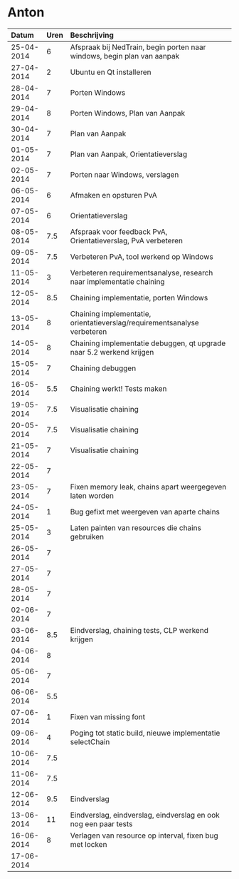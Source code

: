 # Anton
Datum      | Uren   | Beschrijving
:----------| :------|:------------
25-04-2014 | 6      | Afspraak bij NedTrain, begin porten naar windows, begin plan van aanpak
27-04-2014 | 2 	    | Ubuntu en Qt installeren
28-04-2014 | 7      | Porten Windows
29-04-2014 | 8      | Porten Windows, Plan van Aanpak
30-04-2014 | 7      | Plan van Aanpak
01-05-2014 | 7      | Plan van Aanpak, Orientatieverslag
02-05-2014 | 7      | Porten naar Windows, verslagen
06-05-2014 | 6      | Afmaken en opsturen PvA
07-05-2014 | 6      | Orientatieverslag
08-05-2014 | 7.5    | Afspraak voor feedback PvA, Orientatieverslag, PvA verbeteren
09-05-2014 | 7.5    | Verbeteren PvA, tool werkend op Windows
11-05-2014 | 3	    | Verbeteren requirementsanalyse, research naar implementatie chaining
12-05-2014 | 8.5    | Chaining implementatie, porten Windows
13-05-2014 | 8      | Chaining implementatie, orientatieverslag/requirementsanalyse verbeteren
14-05-2014 | 8      | Chaining implementatie debuggen, qt upgrade naar 5.2 werkend krijgen
15-05-2014 | 7      | Chaining debuggen
16-05-2014 | 5.5    | Chaining werkt! Tests maken
19-05-2014 | 7.5    | Visualisatie chaining
20-05-2014 | 7.5    | Visualisatie chaining
21-05-2014 | 7      | Visualisatie chaining
22-05-2014 | 7      | 
23-05-2014 | 7      | Fixen memory leak, chains apart weergegeven laten worden
24-05-2014 | 1      | Bug gefixt met weergeven van aparte chains
25-05-2014 | 3      | Laten painten van resources die chains gebruiken
26-05-2014 | 7      | 
27-05-2014 | 7      |
28-05-2014 | 7      |
02-06-2014 | 7      |
03-06-2014 | 8.5    | Eindverslag, chaining tests, CLP werkend krijgen
04-06-2014 | 8      |
05-06-2014 | 7      |
06-06-2014 | 5.5    |
07-06-2014 | 1      | Fixen van missing font
09-06-2014 | 4      | Poging tot static build, nieuwe implementatie selectChain
10-06-2014 | 7.5    | 
11-06-2014 | 7.5    | 
12-06-2014 | 9.5    | Eindverslag
13-06-2014 | 11     | Eindverslag, eindverslag, eindverslag en ook nog een paar tests
16-06-2014 | 8      | Verlagen van resource op interval, fixen bug met locken
17-06-2014 |        |
